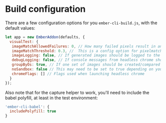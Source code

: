 # Build configuration

There are a few configuration options for you `ember-cli-build.js`, with the default values:

```js
let app = new EmberAddon(defaults, {
  visualTest: {
   imageMatchAllowedFailures: 0, // How many failed pixels result in an error
   imageMatchThreshold: 0.3, //  This is a config option for pixelmatch
   imageLogging: false, // If generated images should be logged to the console
   debugLogging: false, // If console messages from headless chrome should be printed in the console
   groupByOs: true, // If one set of images should be created/compared by OS
   noSandbox: false // This may need to be set to true depending on your environment e.g. in CI
   chromeFlags: [] // Flags used when launching headless chrome
  }
});
```

Also note that for the capture helper to work, you'll need to include the babel polyfill, at least in the test environment:

```js
'ember-cli-babel': {
  includePolyfill: true
}
```
